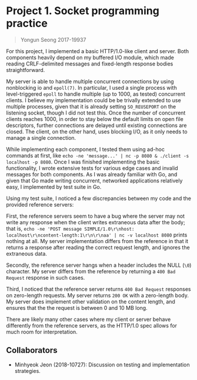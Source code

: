 # Project 1. Socket programming practice

> Yongun Seong 2017-19937

For this project, I implemented a basic HTTP/1.0-like client and server. Both
components heavily depend on my buffered I/O module, which made reading
CRLF-delimited messages and fixed-length response bodies straightforward.

My server is able to handle multiple concurrent connections by using nonblocking
io and `epoll(7)`. In particular, I used a single process with level-triggered
`epoll` to handle multiple (up to 1000, as tested) concurrent clients. I believe
my implementation could be be trivally extended to use multiple processes, given
that it is already setting `SO_REUSEPORT` on the listening socket, though I did
not test this. Once the number of concurrent clients reaches 1000, in order to
stay below the default limits on open file descriptors, further connections are
delayed until existing connections are closed. The client, on the other hand,
uses blocking I/O, as it only needs to manage a single connection.

While implementing each component, I tested them using ad-hoc commands at first,
like `echo -ne 'message...' | nc -p 8080 & ./client -s localhost -p 8080`. Once
I was finished implementing the basic functionality, I wrote extensive tests for
various edge cases and invalid messages for both components. As I was already
familiar with Go, and given that Go made writing concurrent, networked
applications relatively easy, I implemented by test suite in Go.

Using my test suite, I noticed a few discrepancies between my code and the
provided reference servers:

First, the reference servers seem to have a bug where the server may not write
any response when the client writes extraneous data after the body; that is,
`echo -ne 'POST message SIMPLE/1.0\r\nhost:
localhost\r\ncontent-length:1\r\n\r\naa' | nc -v localhost 8080` prints nothing
at all. My server implementation differs from the reference in that it returns a
response after reading the correct request length, and ignores the extraneous
data.

Secondly, the reference server hangs when a header includes the NULL (`\0`)
character. My server differs from the reference by returning a `400 Bad Request`
response in such cases.

Third, I noticed that the reference server returns `400 Bad Request` responses
on zero-length requests. My server returns `200 OK` with a zero-length body. My
server does implement other validation on the content length, and ensures that
the the request is between 0 and 10 MB long.

There are likely many other cases where my client or server behave differently
from the reference servers, as the HTTP/1.0 spec allows for much room for
interpretation.

## Collaborators

- Minhyeok Jeon (2018-10727): Discussion on testing and implementation
  strategies.

